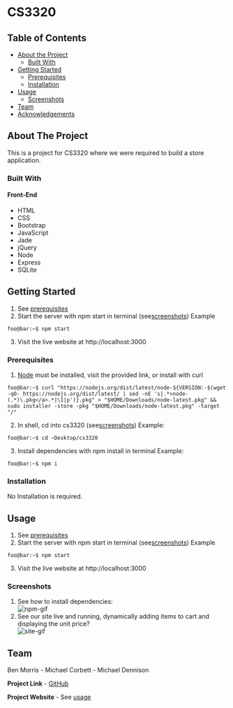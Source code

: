 # CS3320
## Table of Contents

* [About the Project](#about-the-project)
  * [Built With](#built-with)
* [Getting Started](#getting-started)
  * [Prerequisites](#prerequisites)
  * [Installation](#installation)
* [Usage](#usage)
  * [Screenshots](#sceenshots)
* [Team](#team)
* [Acknowledgements](#acknowledgements)

## About The Project
This is a project for CS3320 where we were required to build a store application.


### Built With
#### Front-End
* HTML
* CSS
* Bootstrap
* JavaScript
* Jade
* jQuery
* Node
* Express
* SQLite

## Getting Started
1. See [prerequisites](#prerequisites)
2. Start the server with npm start in terminal (see[screenshots](#screenshots))
Example
```console
foo@bar:~$ npm start
```
3. Visit the live website at http://localhost:3000

### Prerequisites
1. [Node](https://nodejs.org/en/) must be installed, visit the provided link, or install with curl
```console
foo@bar:~$ curl "https://nodejs.org/dist/latest/node-${VERSION:-$(wget -qO- https://nodejs.org/dist/latest/ | sed -nE 's|.*>node-(.*)\.pkg</a>.*|\1|p')}.pkg" > "$HOME/Downloads/node-latest.pkg" && sudo installer -store -pkg "$HOME/Downloads/node-latest.pkg" -target "/"
```
2. In shell, cd into cs3320 (see[screenshots](#screenshots))
Example:
```console
foo@bar:~$ cd ~Desktop/cs3320
```
3. Install dependencies with npm install in terminal
Example:
```console
foo@bar:~$ npm i
```

### Installation  
No Installation is required.


## Usage
1. See [prerequisites](#prerequisites)
2. Start the server with npm start in terminal (see[screenshots](#screenshots))
Example
```console
foo@bar:~$ npm start
```
3. Visit the live website at http://localhost:3000

### Screenshots
1. See how to install dependencies:  
![npm-gif][npm-gif]
2. See our site live and running, dynamically adding items to cart and displaying the unit price?  
![site-gif][site-gif]


## Team
Ben Morris - Michael Corbett - Michael Dennison

**Project Link** - [GitHub](https://github.com/miketdennison/cs3320)

**Project Website** - See [usage](#usage)
<!-- IMAGES -->
[site-gif]: ./screenshots/dynamic_live_site_example.gif
[npm-gif]: ./screenshots/dynamic_npm_example.gif
